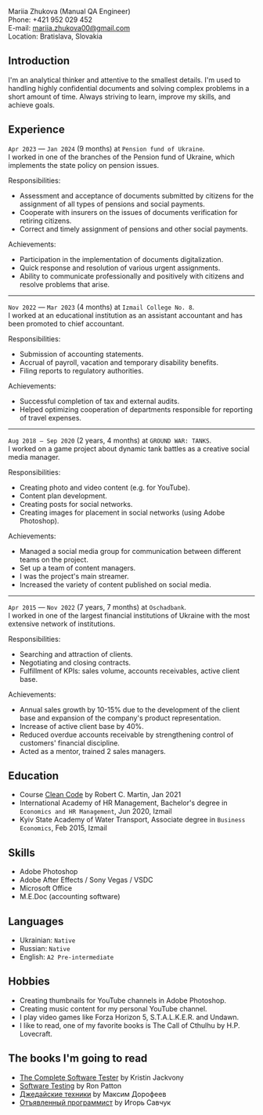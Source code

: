 Mariia Zhukova (Manual QA Engineer)<br>
Phone: +421 952 029 452<br>
E-mail: mariia.zhukova00@gmail.com<br>
Location: Bratislava, Slovakia

## Introduction

I'm an analytical thinker and attentive to the smallest details.
I'm used to handling highly confidential documents and solving complex problems in a short amount of time.
Always striving to learn, improve my skills, and achieve goals.

## Experience

`Apr 2023` — `Jan 2024` (9 months) at `Pension fund of Ukraine`.<br>
I worked in one of the branches of the Pension fund of Ukraine, which implements the state policy on pension issues.

Responsibilities:
- Assessment and acceptance of documents submitted by citizens for the assignment of all types of pensions and social payments.
- Cooperate with insurers on the issues of documents verification for retiring citizens.
- Correct and timely assignment of pensions and other social payments.

Achievements:
- Participation in the implementation of documents digitalization.
- Quick response and resolution of various urgent assignments.
- Ability to communicate professionally and positively with citizens and resolve problems that arise.

---

`Nov 2022` — `Mar 2023` (4 months) at `Izmail College No. 8`.<br>
I worked at an educational institution as an assistant accountant and has been promoted to chief accountant.

Responsibilities:
- Submission of accounting statements.
- Accrual of payroll, vacation and temporary disability benefits.
- Filing reports to regulatory authorities.

Achievements:
- Successful completion of tax and external audits.
- Helped optimizing cooperation of departments responsible for reporting of travel expenses.

---

`Aug 2018 — Sep 2020` (2 years, 4 months) at `GROUND WAR: TANKS`.<br>
I worked on a game project about dynamic tank battles as a creative social media manager.

Responsibilities:
- Creating photo and video content (e.g. for YouTube).
- Content plan development.
- Creating posts for social networks.
- Creating images for placement in social networks (using Adobe Photoshop).

Achievements:
- Managed a social media group for communication between different teams on the project.
- Set up a team of content managers.
- I was the project's main streamer.
- Increased the variety of content published on social media.

---

`Apr 2015` — `Nov 2022` (7 years, 7 months) at `Oschadbank`.<br>
I worked in one of the largest financial institutions of Ukraine with the most extensive network of institutions.

Responsibilities:
- Searching and attraction of clients.
- Negotiating and closing contracts.
- Fulfillment of KPIs: sales volume, accounts receivables, active client base.

Achievements:
- Annual sales growth by 10-15% due to the development of the client base and expansion of the company's product representation.
- Increase of active client base by 40%.
- Reduced overdue accounts receivable by strengthening control of customers' financial discipline.
- Acted as a mentor, trained 2 sales managers.

## Education

- Course [Clean Code](https://cleancoders.com/series/clean-code) by Robert C. Martin, Jan 2021
- International Academy of HR Management, Bachelor's degree in `Economics and HR Management`, Jun 2020, Izmail
- Kyiv State Academy of Water Transport, Associate degree in `Business Economics`, Feb 2015, Izmail

## Skills

- Adobe Photoshop
- Adobe After Effects / Sony Vegas / VSDC
- Microsoft Office
- M.E.Doc (accounting software)

## Languages

- Ukrainian: `Native`
- Russian: `Native`
- English: `A2 Pre-intermediate`

## Hobbies

- Creating thumbnails for YouTube channels in Adobe Photoshop.
- Creating music content for my personal YouTube channel.
- I play video games like Forza Horizon 5, S.T.A.L.K.E.R. and Undawn.
- I like to read, one of my favorite books is The Call of Cthulhu by H.P. Lovecraft.

## The books I'm going to read

- [The Complete Software Tester](https://www.goodreads.com/book/show/59831903-the-complete-software-tester) by Kristin Jackvony
- [Software Testing](https://www.goodreads.com/book/show/1543131.Software_Testing) by Ron Patton
- [Джедайские техники](https://www.goodreads.com/book/show/34656521) by Максим Дорофеев
- [Отъявленный программист](https://www.goodreads.com/book/show/26085784) by Игорь Савчук
